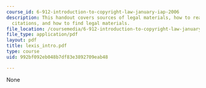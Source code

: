 ```yaml
---
course_id: 6-912-introduction-to-copyright-law-january-iap-2006
description: This handout covers sources of legal materials, how to read and write
  citations, and how to find legal materials.
file_location: /coursemedia/6-912-introduction-to-copyright-law-january-iap-2006/992bf092eb048b7df83e3892709eab48_lexis_intro.pdf
file_type: application/pdf
layout: pdf
title: lexis_intro.pdf
type: course
uid: 992bf092eb048b7df83e3892709eab48

---
```

None
